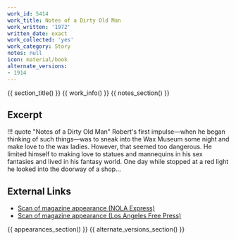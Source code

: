 ```yaml
---
work_id: 5414
work_title: Notes of a Dirty Old Man
work_written: '1972'
written_date: exact
work_collected: 'yes'
work_category: Story
notes: null
icon: material/book
alternate_versions:
- 1914
---
```


{{ section_title() }}
{{ work_info() }}
{{ notes_section() }}
## Excerpt
!!! quote "Notes of a Dirty Old Man"
    Robert's first impulse—when he began thinking of such things—was to sneak into the Wax Museum some night and make love to the wax ladies. However, that seemed too dangerous. He limited himself to making love to statues and mannequins in his sex fantasies and lived in his fantasy world.
    One day while stopped at a red light he looked into the doorway of a shop...

## External Links
- [Scan of magazine appearance (NOLA Express)](https://www.jstor.org/action/doBasicSearch?Query=%22nola+express%22)
- [Scan of magazine appearance (Los Angeles Free Press)](https://www.jstor.org/action/doBasicSearch?Query=pt%3A%28%22Los+Angeles+Free+Press%22%29)

{{ appearances_section() }}
{{ alternate_versions_section() }}